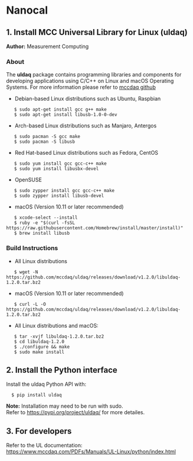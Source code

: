 # Nanocal


## 1. Install MCC Universal Library for Linux (uldaq)

**Author:** Measurement Computing

### About
The **uldaq** package contains programming libraries and components for developing applications using C/C++ on Linux and macOS Operating Systems. For more information please refer to [mccdaq github](https://github.com/mccdaq/uldaq)
  
  - Debian-based Linux distributions such as Ubuntu, Raspbian
  
  ```
     $ sudo apt-get install gcc g++ make
     $ sudo apt-get install libusb-1.0-0-dev
  ```
  - Arch-based Linux distributions such as Manjaro, Antergos
  
  ```
     $ sudo pacman -S gcc make
     $ sudo pacman -S libusb
  ```
  - Red Hat-based Linux distributions such as Fedora, CentOS
  
  ```
     $ sudo yum install gcc gcc-c++ make
     $ sudo yum install libusbx-devel
  ``` 
  - OpenSUSE 
  
  ```
     $ sudo zypper install gcc gcc-c++ make
     $ sudo zypper install libusb-devel
  ```
  - macOS (Version 10.11 or later recommended)
  
  ```
     $ xcode-select --install
     $ ruby -e "$(curl -fsSL https://raw.githubusercontent.com/Homebrew/install/master/install)"
     $ brew install libusb
  ```
  
 ### Build Instructions
 
  - All Linux distributions
  ```
     $ wget -N https://github.com/mccdaq/uldaq/releases/download/v1.2.0/libuldaq-1.2.0.tar.bz2
  ```
  - macOS (Version 10.11 or later recommended)
  
  ```
     $ curl -L -O https://github.com/mccdaq/uldaq/releases/download/v1.2.0/libuldaq-1.2.0.tar.bz2
  ```
  
  - All Linux distributions and macOS:

  ```
     $ tar -xvjf libuldaq-1.2.0.tar.bz2
     $ cd libuldaq-1.2.0
     $ ./configure && make
     $ sudo make install
  ```


## 2. Install the Python interface

Install the uldaq Python API with:  
 ```
   $ pip install uldaq
 ```
**Note:** Installation may need to be run with sudo.  
Refer to https://pypi.org/project/uldaq/ for more detailes.

## 3. For developers
Refer to the UL documentation:
https://www.mccdaq.com/PDFs/Manuals/UL-Linux/python/index.html
